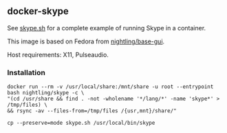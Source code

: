 ## docker-skype

See [skype.sh](https://github.com/Nightling/dockerfiles/blob/master/_desktop/skype/skype.sh) 
for a complete example of running Skype in a container.

This image is based on Fedora from
[nightling/base-gui](https://github.com/Nightling/dockerfiles/blob/master/_desktop/base-gui).

Host requirements: X11, Pulseaudio.

### Installation

```
docker run --rm -v /usr/local/share:/mnt/share -u root --entrypoint bash nightling/skype -c \
"(cd /usr/share && find . -not -wholename '*/lang/*' -name 'skype*' > /tmp/files) \
&& rsync -av --files-from=/tmp/files /{usr,mnt}/share/"
```
```
cp --preserve=mode skype.sh /usr/local/bin/skype
```

